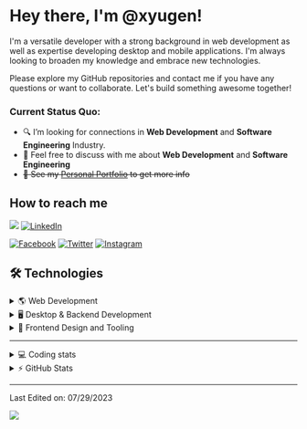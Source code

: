 # Hey there, I'm @xyugen!

I'm a versatile developer with a strong background in web development as well as expertise developing desktop and mobile applications. I'm always looking to broaden my knowledge and embrace new technologies.

Please explore my GitHub repositories and contact me if you have any questions or want to collaborate. Let's build something awesome together!

### Current Status Quo:

- 🔍 I’m looking for connections in **Web Development** and **Software Engineering** Industry.
- 💬 Feel free to discuss with me about **Web Development** and **Software Engineering**</strong>
- ~~👀 See my [Personal Portfolio](https://portfolio.zxyugen.ga) to get more info~~

## How to reach me
[![](https://img.shields.io/badge/alex.arias.jorym%40gmail.com-red?style=flat-square&logo=gmail&labelColor=white)](mailto:alex.arias.jorym@gmail.com)
[![LinkedIn](https://img.shields.io/badge/Linked_In-%230077B5.svg?&style=flat-square&logo=linkedin&logoColor=white)](https://www.linkedin.com/in/renzyxdev/)

[![Facebook](https://img.shields.io/badge/Facebook-white?style=flat-square&logo=facebook)](https://web.facebook.com/yugen.eins/)
[![Twitter](https://img.shields.io/badge/Twitter-white?style=flat-square&logo=twitter)](https://twitter.com/_zygen)
[![Instagram](https://img.shields.io/badge/Instagram-white?style=flat-square&logo=instagram)](https://www.instagram.com/_ynozen)

## 🛠 Technologies
<details>
  <summary>🌎 Web Development</summary>

  ![WebDev](https://skillicons.dev/icons?i=html,css,sass,js,ts,php,nodejs,wordpress,react,mysql,postgresql,vim,docker,git,figma,ps,ai,cloudflare,jquery,vscode&perline=10)

</details>

<details>
  <summary>🖥️ Desktop & Backend Development</summary>

  ![Desktop and Backend](https://skillicons.dev/icons?i=c,cpp,cs,dotnet,java,kotlin,py,bots,firebase,godot,heroku,idea&perline=10)

</details>

<details>
  <summary>🔧 Frontend Design and Tooling</summary>

  ![Design and Tools](https://skillicons.dev/icons?i=netlify,supabase,tailwind,visualstudio,androidstudio,bash&perline=10)

</details>

---

<details>
  <summary>💻 Coding stats</summary>
  <!--START_SECTION:waka-->
  <!--END_SECTION:waka-->
</details>

<details>
  <summary>⚡ GitHub Stats</summary>
  <br />
  <img align="center" src="https://github-readme-streak-stats.herokuapp.com/?user=xyugen&theme=aura_dark&date_format=M%20j%5B%2C%20Y%5D" />
  <br />
  <br />
  <img align="center" src="https://github-readme-stats.vercel.app/api/top-langs/?username=xyugen&langs_count=8&layout=compact&theme=aura_dark&hide=html,Tcl" />
</details>

-----
Last Edited on: 07/29/2023

![](https://komarev.com/ghpvc/?username=xyugen&color=red)
